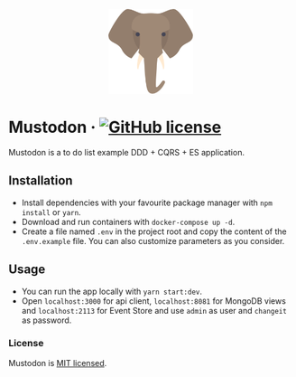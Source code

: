 <p align="center">
  <img src="./docs/_images/logo.svg" width="150" alt="Mustodon" />
</p>

# Mustodon &middot; [![GitHub license](https://img.shields.io/badge/license-MIT-green.svg)](./LICENSE)

Mustodon is a to do list example DDD + CQRS + ES application.

## Installation

- Install dependencies with your favourite package manager with `npm install` or `yarn`.
- Download and run containers with `docker-compose up -d`.
- Create a file named `.env` in the project root and copy the content of the `.env.example` file. You can also customize parameters as you consider.

## Usage

- You can run the app locally with `yarn start:dev`.
- Open `localhost:3000` for api client, `localhost:8081` for MongoDB views and `localhost:2113` for Event Store and use `admin` as user and `changeit` as password.

### License

Mustodon is [MIT licensed](./LICENSE).
